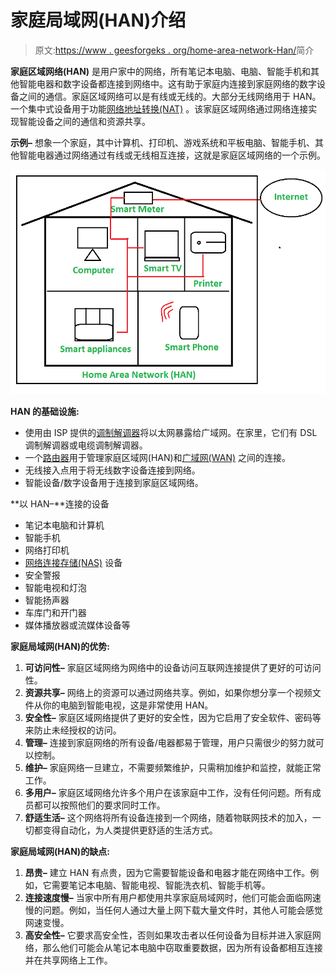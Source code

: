 # 家庭局域网(HAN)介绍

> 原文:[https://www . geesforgeks . org/home-area-network-Han/](https://www.geeksforgeeks.org/introduction-of-home-area-network-han/)简介

**家庭区域网络(HAN)** 是用户家中的网络，所有笔记本电脑、电脑、智能手机和其他智能电器和数字设备都连接到网络中。这有助于家庭内连接到家庭网络的数字设备之间的通信。家庭区域网络可以是有线或无线的。大部分无线网络用于 HAN。一个集中式设备用于功能[网络地址转换(NAT)](https://www.geeksforgeeks.org/network-address-translation-nat/) 。该家庭区域网络通过网络连接实现智能设备之间的通信和资源共享。

**示例–**
想象一个家庭，其中计算机、打印机、游戏系统和平板电脑、智能手机、其他智能电器通过网络通过有线或无线相互连接，这就是家庭区域网络的一个示例。

![](img/a38f84fe3d460c2357e1a2225eb81303.png)

**HAN 的基础设施:**

*   使用由 ISP 提供的[调制解调器](https://www.geeksforgeeks.org/difference-between-modem-and-router/)将以太网暴露给广域网。在家里，它们有 DSL 调制解调器或电缆调制解调器。
*   一个[路由器](https://www.geeksforgeeks.org/difference-between-modem-and-router/)用于管理家庭区域网(HAN)和[广域网(WAN)](https://www.geeksforgeeks.org/types-of-area-networks-lan-man-and-wan/) 之间的连接。
*   无线接入点用于将无线数字设备连接到网络。
*   智能设备/数字设备用于连接到家庭区域网络。

**以 HAN–**连接的设备

*   笔记本电脑和计算机
*   智能手机
*   网络打印机
*   [网络连接存储(NAS)](https://www.geeksforgeeks.org/network-attached-storage-in-dbms/) 设备
*   安全警报
*   智能电视和灯泡
*   智能扬声器
*   车库门和开门器
*   媒体播放器或流媒体设备等

**家庭局域网(HAN)的优势:**

1.  **可访问性–**
    家庭区域网络为网络中的设备访问互联网连接提供了更好的可访问性。
2.  **资源共享–**
    网络上的资源可以通过网络共享。例如，如果你想分享一个视频文件从你的电脑到智能电视，这是非常使用 HAN。
3.  **安全性–**
    家庭区域网络提供了更好的安全性，因为它启用了安全软件、密码等来防止未经授权的访问。
4.  **管理–**
    连接到家庭网络的所有设备/电器都易于管理，用户只需很少的努力就可以控制。
5.  **维护–**
    家庭网络一旦建立，不需要频繁维护，只需稍加维护和监控，就能正常工作。
6.  **多用户–**
    家庭区域网络允许多个用户在该家庭中工作，没有任何问题。所有成员都可以按照他们的要求同时工作。
7.  **舒适生活–**
    这个网络将所有设备连接到一个网络，随着物联网技术的加入，一切都变得自动化，为人类提供更舒适的生活方式。

**家庭局域网(HAN)的缺点:**

1.  **昂贵–**
    建立 HAN 有点贵，因为它需要智能设备和电器才能在网络中工作。例如，它需要笔记本电脑、智能电视、智能洗衣机、智能手机等。
2.  **连接速度慢–**
    当家中所有用户都使用共享家庭局域网时，他们可能会面临网速慢的问题。例如，当任何人通过大量上网下载大量文件时，其他人可能会感觉网速变慢。
3.  **高安全性–**
    它要求高安全性，否则如果攻击者以任何设备为目标并进入家庭网络，那么他们可能会从笔记本电脑中窃取重要数据，因为所有设备都相互连接并在共享网络上工作。